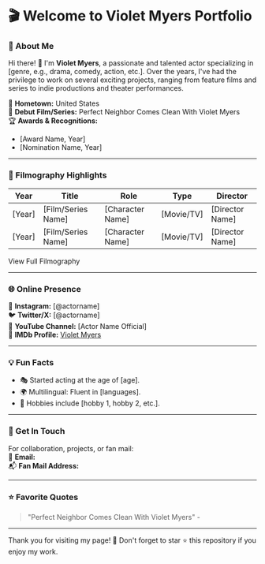 # 🎬 Welcome to Violet Myers Portfolio

### 🌟 About Me

Hi there! 👋 I'm **Violet Myers**, a passionate and talented actor specializing in [genre, e.g., drama, comedy, action, etc.]. Over the years, I've had the privilege to work on several exciting projects, ranging from feature films and series to indie productions and theater performances.  

📍 **Hometown:** United States  
🎥 **Debut Film/Series:** Perfect Neighbor Comes Clean With Violet Myers  
🏆 **Awards & Recognitions:**  
- [Award Name, Year]  
- [Nomination Name, Year]

---

### 🎥 Filmography Highlights  

| **Year** | **Title**                  | **Role**          | **Type**  | **Director**     |
|----------|----------------------------|-------------------|-----------|------------------|
| [Year]   | [Film/Series Name]         | [Character Name]  | [Movie/TV] | [Director Name]  |
| [Year]   | [Film/Series Name]         | [Character Name]  | [Movie/TV] | [Director Name]  |

View Full Filmography

---

### 🌐 Online Presence  

📸 **Instagram:** [@actorname]  
🐦 **Twitter/X:** [@actorname]  
🎥 **YouTube Channel:** [Actor Name Official]  
🌟 **IMDb Profile:** [Violet Myers](https://porneec.com/newsensations-perfect-neighbor-comes-clean-with-violet-myers/)

---

### 💡 Fun Facts  

- 🎭 Started acting at the age of [age].  
- 🌍 Multilingual: Fluent in [languages].  
- 🎸 Hobbies include [hobby 1, hobby 2, etc.].

---

### 💌 Get In Touch  

For collaboration, projects, or fan mail:  
📧 **Email:**  
📬 **Fan Mail Address:**

---

### ⭐ Favorite Quotes  

> "Perfect Neighbor Comes Clean With Violet Myers" - 

---

Thank you for visiting my page! 🌟 Don't forget to star ⭐ this repository if you enjoy my work.
